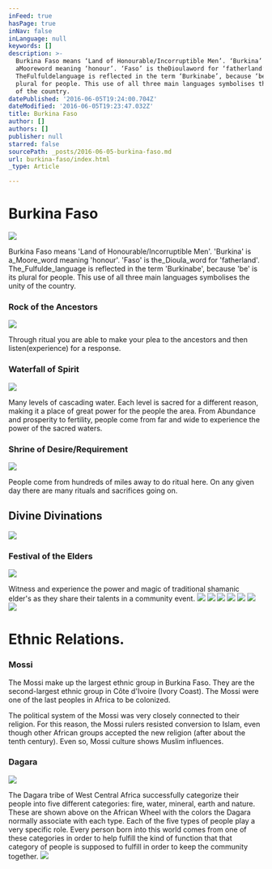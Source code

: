 ```yaml
---
inFeed: true
hasPage: true
inNav: false
inLanguage: null
keywords: []
description: >-
  Burkina Faso means ‘Land of Honourable/Incorruptible Men’. ‘Burkina’ is
  aMooreword meaning ‘honour’. ‘Faso’ is theDioulaword for ‘fatherland’.
  TheFulfuldelanguage is reflected in the term ‘Burkinabe’, because ‘be’ is its
  plural for people. This use of all three main languages symbolises the unity
  of the country.
datePublished: '2016-06-05T19:24:00.704Z'
dateModified: '2016-06-05T19:23:47.032Z'
title: Burkina Faso
author: []
authors: []
publisher: null
starred: false
sourcePath: _posts/2016-06-05-burkina-faso.md
url: burkina-faso/index.html
_type: Article

---
```

# Burkina Faso
![](https://the-grid-user-content.s3-us-west-2.amazonaws.com/a758d214-ad1f-4a7c-ade1-2d10729d6a63.jpg)

Burkina Faso means 'Land of Honourable/Incorruptible Men'. 'Burkina' is a_Moore_word meaning 'honour'. 'Faso' is the_Dioula_word for 'fatherland'. The_Fulfulde_language is reflected in the term 'Burkinabe', because 'be' is its plural for people. This use of all three main languages symbolises the unity of the country.

### Rock of the Ancestors
![](https://the-grid-user-content.s3-us-west-2.amazonaws.com/0df41cd8-d350-4174-97a4-a185dfba9d10.jpg)

Through ritual you are able to make your plea to the ancestors and then listen(experience) for a response.

### Waterfall of Spirit
![](https://the-grid-user-content.s3-us-west-2.amazonaws.com/655f1c41-9dbb-4531-9521-82f884a2fbf3.jpg)

Many levels of cascading water. Each level is sacred for a different reason, making it a place of great power for the people the area. From Abundance and prosperity to fertility, people come from far and wide to experience the power of the sacred waters.

### Shrine of Desire/Requirement
![](https://the-grid-user-content.s3-us-west-2.amazonaws.com/2668466a-e438-443a-80bf-4598c38df12e.jpg)

People come from hundreds of miles away to do ritual here. On any given day there are many rituals and sacrifices going on.

## Divine Divinations
![](https://the-grid-user-content.s3-us-west-2.amazonaws.com/6a6fd2c2-dea6-46f8-9eda-bf16ce7b9ade.jpg)

### Festival of the Elders
![](https://the-grid-user-content.s3-us-west-2.amazonaws.com/a79bfd04-72d5-4cca-89cb-a62046832902.jpg)

Witness and experience the power and magic of traditional shamanic elder's as they share their talents in a community event.
![](https://the-grid-user-content.s3-us-west-2.amazonaws.com/48e3be82-ba7e-4b04-90ef-e5b9b0a2c19a.jpg)
![](https://the-grid-user-content.s3-us-west-2.amazonaws.com/a9a5dff9-1904-4bf1-850f-4fb00b80a015.jpg)
![](https://the-grid-user-content.s3-us-west-2.amazonaws.com/e54df90d-5a60-4efd-afe0-08809b85fb54.jpg)
![](https://the-grid-user-content.s3-us-west-2.amazonaws.com/842946d7-baa3-4185-b9ee-964ba877d695.jpg)
![](https://the-grid-user-content.s3-us-west-2.amazonaws.com/916fb808-a2a6-43b5-8e5e-db9c037fe0b6.jpg)
![](https://the-grid-user-content.s3-us-west-2.amazonaws.com/db99a1b2-9f66-42f3-964c-5a9c5255a59b.jpg)
![](https://the-grid-user-content.s3-us-west-2.amazonaws.com/bc3bb6bd-df82-4798-9269-92e68dab250c.jpg)

# Ethnic Relations.

### Mossi

The Mossi make up the largest ethnic group in Burkina Faso. They are the second-largest ethnic group in Côte d'Ivoire (Ivory Coast). The Mossi were one of the last peoples in Africa to be colonized.

The political system of the Mossi was very closely connected to their religion. For this reason, the Mossi rulers resisted conversion to Islam, even though other African groups accepted the new religion (after about the tenth century). Even so, Mossi culture shows Muslim influences.

### Dagara
![](https://the-grid-user-content.s3-us-west-2.amazonaws.com/9010b600-7e91-4d62-a5d0-429f6b1897b3.jpg)

The Dagara tribe of West Central Africa successfully categorize their people into five different categories: fire, water, mineral, earth and nature. These are shown above on the African Wheel with the colors the Dagara normally associate with each type. Each of the five types of people play a very specific role. Every person born into this world comes from one of these categories in order to help fulfill the kind of function that that category of people is supposed to fulfill in order to keep the community together.
![](https://the-grid-user-content.s3-us-west-2.amazonaws.com/8de0bd93-9de6-407e-90f6-9d21ba2b6d91.jpg)
